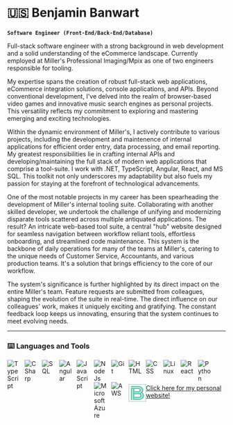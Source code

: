 # 🇺🇸 Benjamin Banwart

**`Software Engineer (Front-End/Back-End/Database)`**

Full-stack software engineer with a strong background in web development and a solid understanding of the eCommerce landscape. Currently employed at Miller's Professional Imaging/Mpix as one of two engineers responsible for tooling.

My expertise spans the creation of robust full-stack web applications, eCommerce integration solutions, console applications, and APIs. Beyond conventional development, I've delved into the realm of browser-based video games and innovative music search engines as personal projects. This versatility reflects my commitment to exploring and mastering emerging and exciting technologies.

Within the dynamic environment of Miller's, I actively contribute to various projects, including the development and maintenence of internal applications for efficient order entry, data processing, and email reporting. My greatest responsibilities lie in crafting internal APIs and developing/maintaining the full stack of modern web applications that comprise a tool-suite. I work with .NET, TypeScript, Angular, React, and MS SQL. This toolkit not only underscores my adaptability but also fuels my passion for staying at the forefront of technological advancements.

One of the most notable projects in my career has been spearheading the development of Miller's internal tooling suite. Collaborating with another skilled developer, we undertook the challenge of unifying and modernizing disparate tools scattered across multiple antiquated applications. The result? An intricate web-based tool suite, a central "hub" website designed for seamless navigation between workflow reliant tools, effortless onboarding, and streamlined code maintenance. This system is the backbone of daily operations for many of the teams at Miller's, catering to the unique needs of Customer Service, Accountants, and various production teams. It's a solution that brings efficiency to the core of our workflow.

The system's significance is further highlighted by its direct impact on the entire Miller's team. Feature requests are submitted from colleagues, shaping the evolution of the suite in real-time. The direct influence on our colleagues' work, makes it uniquely exciting and gratifying. The constant feedback loop keeps us innovating, ensuring that the system continues to meet evolving needs.

---

### ⌨️ Languages and Tools

<img align="left" alt="TypeScript" width="30px" style="padding-right:10px;" src="https://cdn.jsdelivr.net/gh/devicons/devicon/icons/typescript/typescript-plain.svg" />
<img align="left" alt="CSharp" width="30px" style="padding-right:10px;" src="https://cdn.jsdelivr.net/gh/devicons/devicon@latest/icons/csharp/csharp-original.svg" />
<img align="left" alt="SQL" width="30px" style="padding-right:10px;" src="https://cdn.jsdelivr.net/gh/devicons/devicon@latest/icons/azuresqldatabase/azuresqldatabase-original.svg" />
<img align="left" alt="Angular" width="30px" style="padding-right:10px;" src="https://cdn.jsdelivr.net/gh/devicons/devicon@latest/icons/angular/angular-original.svg" />
<img align="left" alt="JavaScript" width="30px" style="padding-right:10px;" src="https://cdn.jsdelivr.net/gh/devicons/devicon/icons/javascript/javascript-plain.svg" />
<img align="left" alt="NodeJs" width="30px" style="padding-right:10px;" src="https://cdn.jsdelivr.net/gh/devicons/devicon/icons/nodejs/nodejs-original.svg" />
<img align="left" alt="Git" width="30px" style="padding-right:10px;" src="https://cdn.jsdelivr.net/gh/devicons/devicon/icons/git/git-original.svg" />
<img align="left" alt="HTML" width="30px" style="padding-right:10px;" src="https://cdn.jsdelivr.net/gh/devicons/devicon/icons/html5/html5-plain.svg" />
<img align="left" alt="CSS" width="30px" style="padding-right:10px;" src="https://cdn.jsdelivr.net/gh/devicons/devicon/icons/css3/css3-plain.svg" />
<img align="left" alt="Linux" width="30px" style="padding-right:10px;" src="https://cdn.jsdelivr.net/gh/devicons/devicon/icons/linux/linux-original.svg" />
<img align="left" alt="React" width="30px" style="padding-right:10px;" src="https://cdn.jsdelivr.net/gh/devicons/devicon/icons/react/react-original.svg" />
<img align="left" alt="Python" width="30px" style="padding-right:10px;" src="https://cdn.jsdelivr.net/gh/devicons/devicon/icons/python/python-plain.svg" />
<img align="left" alt="Microsoft Azure" width="30px" style="padding-right:10px;" src="https://cdn.jsdelivr.net/gh/devicons/devicon/icons/azure/azure-original.svg" />
<img align="left" alt="AWS" width="30px" style="padding-right:10px;" src="https://cdn.jsdelivr.net/gh/devicons/devicon@latest/icons/amazonwebservices/amazonwebservices-plain-wordmark.svg" />
</br>

#

<a href="https://benjaminbanwart.github.io/Personal_Portfolio/" style="padding-top:30px;">
<img align="left" alt="Flask" width="40px" src="https://github.com/BenjaminBanwart/Personal_Portfolio/blob/main/images/benji-icon-aqua.png" />
Click here for my personal website!
</a>
